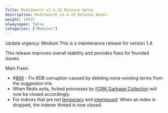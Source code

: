 ```yaml
---
Title: RediSearch v1.4.15 Release Notes
description: RediSearch v1.4.15 Release Notes
weight: 10415
alwaysopen: false
categories: ["Modules"]
---
```

Update urgency: Medium
This is a maintenance release for version 1.4.

This release improves overall stability and provides fixes for founded issues.

Main Fixes:
* #[866](https://github.com/RediSearch/RediSearch/issues/866) - Fix RDB corruption caused by deleting none-existing terms from the suggestion trie.
* When Redis exits, forked processes by [FORK Garbage Collection](https://oss.redislabs.com/redisearch/Configuring.html#gc_policy) will now be closed accordingly.
* For indices that are not [temporary](https://oss.redislabs.com/redisearch/Commands.html#ftcreate) and  [interleaved](https://oss.redislabs.com/redisearch/Configuring.html#safemode): When an index is dropped, the indexer thread is now closed.